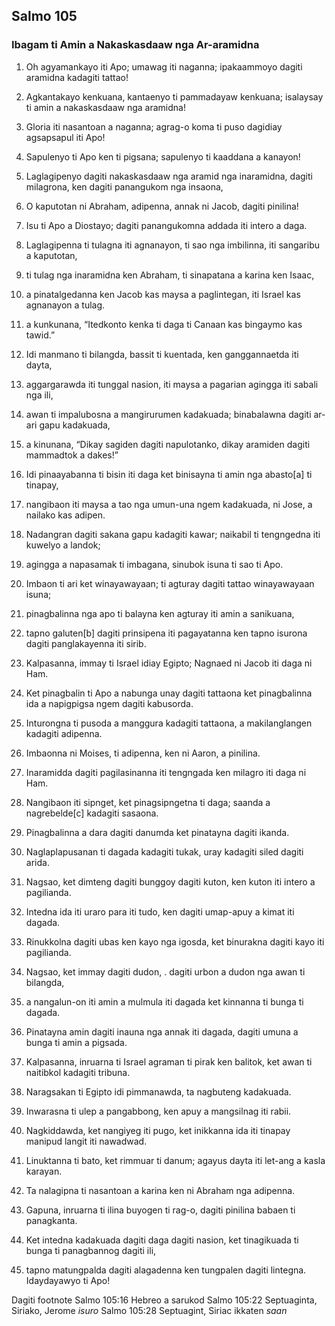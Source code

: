 Salmo 105
---------

### Ibagam ti Amin a Nakaskasdaaw nga Ar-aramidna

1. Oh agyamankayo iti Apo; umawag iti naganna;
   ipakaammoyo dagiti aramidna kadagiti tattao!
2. Agkantakayo kenkuana, kantaenyo ti pammadayaw kenkuana;
   isalaysay ti amin a nakaskasdaaw nga aramidna!
3. Gloria iti nasantoan a naganna;
   agrag-o koma ti puso dagidiay agsapsapul iti Apo!
4. Sapulenyo ti Apo ken ti pigsana;
   sapulenyo ti kaaddana a kanayon!
5. Laglagipenyo dagiti nakaskasdaaw nga aramid nga inaramidna, dagiti milagrona, ken dagiti panangukom nga insaona,
6. O kaputotan ni Abraham, adipenna, annak ni Jacob, dagiti pinilina!

7. Isu ti Apo a Diostayo;
   dagiti panangukomna addada iti intero a daga.
8. Laglagipenna ti tulagna iti agnanayon, ti sao nga imbilinna, iti sangaribu a kaputotan,
9. ti tulag nga inaramidna ken Abraham, ti sinapatana a karina ken Isaac,
10. a pinatalgedanna ken Jacob kas maysa a paglintegan, iti Israel kas agnanayon a tulag.
11. a kunkunana, “Itedkonto kenka ti daga ti Canaan
    kas bingaymo kas tawid.”

12. Idi manmano ti bilangda, bassit ti kuentada, ken ganggannaetda iti dayta,
13. aggargarawda iti tunggal nasion, iti maysa a pagarian agingga iti sabali nga ili,
14. awan ti impalubosna a mangirurumen kadakuada;
    binabalawna dagiti ar-ari gapu kadakuada,
15. a kinunana, “Dikay sagiden dagiti napulotanko, dikay aramiden dagiti mammadtok a dakes!”

16. Idi pinaayabanna ti bisin iti daga
    ket binisayna ti amin nga abasto[a] ti tinapay,
17. nangibaon iti maysa a tao nga umun-una ngem kadakuada, ni Jose, a nailako kas adipen.
18. Nadangran dagiti sakana gapu kadagiti kawar;
    naikabil ti tengngedna iti kuwelyo a landok;
19. agingga a napasamak ti imbagana, sinubok isuna ti sao ti Apo.
20. Imbaon ti ari ket winayawayaan;
    ti agturay dagiti tattao winayawayaan isuna;
21. pinagbalinna nga apo ti balayna
    ken agturay iti amin a sanikuana,
22. tapno galuten[b] dagiti prinsipena iti pagayatanna
    ken tapno isurona dagiti panglakayenna iti sirib.

23. Kalpasanna, immay ti Israel idiay Egipto;
    Nagnaed ni Jacob iti daga ni Ham.
24. Ket pinagbalin ti Apo a nabunga unay dagiti tattaona
    ket pinagbalinna ida a napigpigsa ngem dagiti kabusorda.
25. Inturongna ti pusoda a manggura kadagiti tattaona, a makilanglangen kadagiti adipenna.

26. Imbaonna ni Moises, ti adipenna, ken ni Aaron, a pinilina.
27. Inaramidda dagiti pagilasinanna iti tengngada
    ken milagro iti daga ni Ham.
28. Nangibaon iti sipnget, ket pinagsipngetna ti daga;
    saanda a nagrebelde[c] kadagiti sasaona.
29. Pinagbalinna a dara dagiti danumda
    ket pinatayna dagiti ikanda.
30. Naglaplapusanan ti dagada kadagiti tukak, uray kadagiti siled dagiti arida.
31. Nagsao, ket dimteng dagiti bunggoy dagiti kuton, ken kuton iti intero a pagilianda.
32. Intedna ida iti uraro para iti tudo, ken dagiti umap-apuy a kimat iti dagada.
33. Rinukkolna dagiti ubas ken kayo nga igosda, ket binurakna dagiti kayo iti pagilianda.
34. Nagsao, ket immay dagiti dudon, .
    dagiti urbon a dudon nga awan ti bilangda,
35. a nangalun-on iti amin a mulmula iti dagada
    ket kinnanna ti bunga ti dagada.
36. Pinatayna amin dagiti inauna nga annak iti dagada, dagiti umuna a bunga ti amin a pigsada.

37. Kalpasanna, inruarna ti Israel agraman ti pirak ken balitok, ket awan ti naitibkol kadagiti tribuna.
38. Naragsakan ti Egipto idi pimmanawda, ta nagbuteng kadakuada.

39. Inwarasna ti ulep a pangabbong, ken apuy a mangsilnag iti rabii.
40. Nagkiddawda, ket nangiyeg iti pugo, ket inikkanna ida iti tinapay manipud langit iti nawadwad.
41. Linuktanna ti bato, ket rimmuar ti danum;
    agayus dayta iti let-ang a kasla karayan.
42. Ta nalagipna ti nasantoan a karina ken ni Abraham nga adipenna.

43. Gapuna, inruarna ti ilina buyogen ti rag-o, dagiti pinilina babaen ti panagkanta.
44. Ket intedna kadakuada dagiti daga dagiti nasion, ket tinagikuada ti bunga ti panagbannog dagiti ili,
45. tapno matungpalda dagiti alagadenna
    ken tungpalen dagiti lintegna.
    Idaydayawyo ti Apo!

Dagiti footnote
Salmo 105:16 Hebreo a sarukod
Salmo 105:22 Septuaginta, Siriako, Jerome *isuro*
Salmo 105:28 Septuagint, Siriac ikkaten *saan*